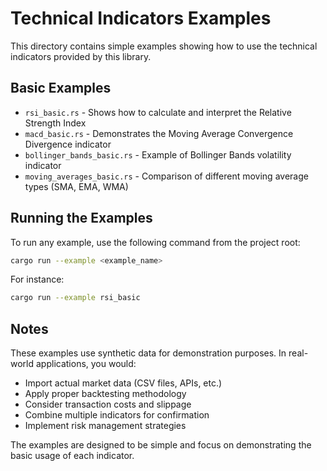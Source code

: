 # Technical Indicators Examples

This directory contains simple examples showing how to use the technical indicators provided by this library.

## Basic Examples

- `rsi_basic.rs` - Shows how to calculate and interpret the Relative Strength Index
- `macd_basic.rs` - Demonstrates the Moving Average Convergence Divergence indicator
- `bollinger_bands_basic.rs` - Example of Bollinger Bands volatility indicator
- `moving_averages_basic.rs` - Comparison of different moving average types (SMA, EMA, WMA)

## Running the Examples

To run any example, use the following command from the project root:

```bash
cargo run --example <example_name>
```

For instance:

```bash
cargo run --example rsi_basic
```

## Notes

These examples use synthetic data for demonstration purposes. In real-world applications, you would:

- Import actual market data (CSV files, APIs, etc.)
- Apply proper backtesting methodology
- Consider transaction costs and slippage
- Combine multiple indicators for confirmation
- Implement risk management strategies

The examples are designed to be simple and focus on demonstrating the basic usage of each indicator. 